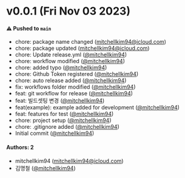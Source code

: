 # v0.0.1 (Fri Nov 03 2023)

#### ⚠️ Pushed to `main`

- chore: package name changed (mitchellkim94@icloud.com)
- chore: package updated (mitchellkim94@icloud.com)
- chore: Update release.yml ([@mitchellkim94](https://github.com/mitchellkim94))
- chore: workflow modified ([@mitchellkim94](https://github.com/mitchellkim94))
- chore: added typo ([@mitchellkim94](https://github.com/mitchellkim94))
- chore: Github Token registered ([@mitchellkim94](https://github.com/mitchellkim94))
- chore: auto release added ([@mitchellkim94](https://github.com/mitchellkim94))
- fix: workflows folder modified ([@mitchellkim94](https://github.com/mitchellkim94))
- feat: git workflow for release ([@mitchellkim94](https://github.com/mitchellkim94))
- feat: 빌드셋팅 변경 ([@mitchellkim94](https://github.com/mitchellkim94))
- feat(example): example added for development ([@mitchellkim94](https://github.com/mitchellkim94))
- feat: features for test ([@mitchellkim94](https://github.com/mitchellkim94))
- chore: project setup ([@mitchellkim94](https://github.com/mitchellkim94))
- chore: .gitignore added ([@mitchellkim94](https://github.com/mitchellkim94))
- Initial commit ([@mitchellkim94](https://github.com/mitchellkim94))

#### Authors: 2

- mitchellkim94 (mitchellkim94@icloud.com)
- 김명철 ([@mitchellkim94](https://github.com/mitchellkim94))